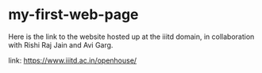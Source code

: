 # my-first-web-page
Here is the link to the website hosted up at the iiitd domain, in collaboration with Rishi Raj Jain and Avi Garg.


link: https://www.iiitd.ac.in/openhouse/ 
